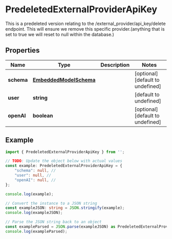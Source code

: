 
# PredeletedExternalProviderApiKey

This is a predeleted version relating to the /external_provider/api_key/delete endpoint.  This will ensure we remove this specific provider.(anything that is set to true we will reset to null within the database.)

## Properties

Name | Type | Description | Notes
------------ | ------------- | ------------- | -------------
**schema** | [**EmbeddedModelSchema**](EmbeddedModelSchema) |  | [optional] [default to undefined]
**user** | **string** |  | [default to undefined]
**openAI** | **boolean** |  | [optional] [default to undefined]

## Example

```typescript
import { PredeletedExternalProviderApiKey } from '';

// TODO: Update the object below with actual values
const example: PredeletedExternalProviderApiKey = {
    "schema": null, // 
    "user": null, // 
    "openAI": null, // 
};

console.log(example);

// Convert the instance to a JSON string
const exampleJSON: string = JSON.stringify(example);
console.log(exampleJSON);

// Parse the JSON string back to an object
const exampleParsed = JSON.parse(exampleJSON) as PredeletedExternalProviderApiKey;
console.log(exampleParsed);
```




